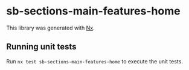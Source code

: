 # sb-sections-main-features-home

This library was generated with [Nx](https://nx.dev).

## Running unit tests

Run `nx test sb-sections-main-features-home` to execute the unit tests.
